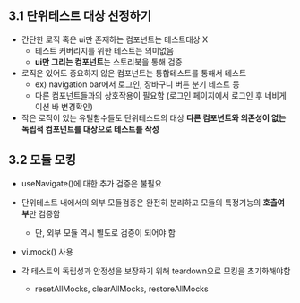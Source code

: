 ## 3.1 단위테스트 대상 선정하기

- 간단한 로직 혹은 ui만 존재하는 컴포넌트는 테스트대상 X
  - 테스트 커버리지를 위한 테스트는 의미없음
  - **ui만 그리는 컴포넌트**는 스토리북을 통해 검증
- 로직은 있어도 중요하지 않은 컴포넌트는 통합테스트를 통해서 테스트
  - ex) navigation bar에서 로그인, 장바구니 버튼 분기 테스트 등
  - 다른 컴포넌트들과의 상호작용이 필요함 (로그인 페이지에서 로그인 후 네비게이션 바 변경확인)
- 작은 로직이 있는 유틸함수들도 단위테스트의 대상
  **다른 컴포넌트와 의존성이 없는 독립적 컴포넌트를 대상으로 테스트를 작성**

## 3.2 모듈 모킹

- useNavigate()에 대한 추가 검증은 불필요
- 단위테스트 내에서의 외부 모듈검증은 완전히 분리하고 모듈의 특정기능의 **호출여부**만 검증함

  - 단, 외부 모듈 역시 별도로 검증이 되어야 함

- vi.mock() 사용
- 각 테스트의 독립성과 안정성을 보장하기 위해 teardown으로 모킹을 초기화해야함
  - resetAllMocks, clearAllMocks, restoreAllMocks
